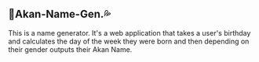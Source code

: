 ## 💫Akan-Name-Gen.💦
This is a name generator.
It's a web application that takes a user's birthday 
and calculates the day of the week they were born 
and then depending on their gender outputs their Akan Name.
